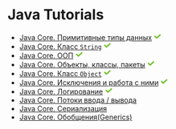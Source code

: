 # Java Tutorials

+ [Java Core. Примитивные типы данных](primitives.md) ![icon][done]
+ [Java Core. Класс `String`](strings.md) ![icon][done]
+ [Java Core. ООП](oop.md) ![icon][done]
+ [Java Core. Объекты, классы, пакеты](classes.md) ![icon][done]
+ [Java Core. Класс `Object`](objects.md) ![icon][done]
+ [Java Core. Исключения и работа с ними](exceptions.md) ![icon][done]
+ [Java Core. Логирование](loggers.md) ![icon][done]
+ [Java Core. Потоки ввода / вывода](streams.md)
+ [Java Core. Сериализация](serialization.md)
+ [Java Core. Обобщения(Generics)](generics.md)

[done]:done.png
